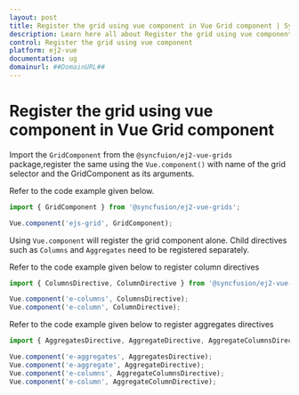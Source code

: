 ```yaml
---
layout: post
title: Register the grid using vue component in Vue Grid component | Syncfusion
description: Learn here all about Register the grid using vue component in Syncfusion Vue Grid component of Syncfusion Essential JS 2 and more.
control: Register the grid using vue component 
platform: ej2-vue
documentation: ug
domainurl: ##DomainURL##
---
```


# Register the grid using vue component in Vue Grid component

Import the `GridComponent` from the `@syncfuion/ej2-vue-grids` package,register the same using the `Vue.component()` with name of the grid selector and the GridComponent as its arguments.

Refer to the code example given below.

```ts
import { GridComponent } from '@syncfusion/ej2-vue-grids';

Vue.component('ejs-grid', GridComponent);
```

Using `Vue.component` will register the grid component alone. Child directives such as `Columns` and `Aggregates` need to be registered separately.

Refer to the code example given below to register column directives

```ts
import { ColumnsDirective, ColumnDirective } from '@syncfusion/ej2-vue-grids';

Vue.component('e-columns', ColumnsDirective);
Vue.component('e-column', ColumnDirective);
```

Refer to the code example given below to register aggregates directives

```ts
import { AggregatesDirective, AggregateDirective, AggregateColumnsDirective, AggregateColumnDirective } from '@syncfusion/ej2-vue-grids';

Vue.component('e-aggregates', AggregatesDirective);
Vue.component('e-aggregate', AggregateDirective);
Vue.component('e-columns', AggregateColumnsDirective);
Vue.component('e-column', AggregateColumnDirective);
```